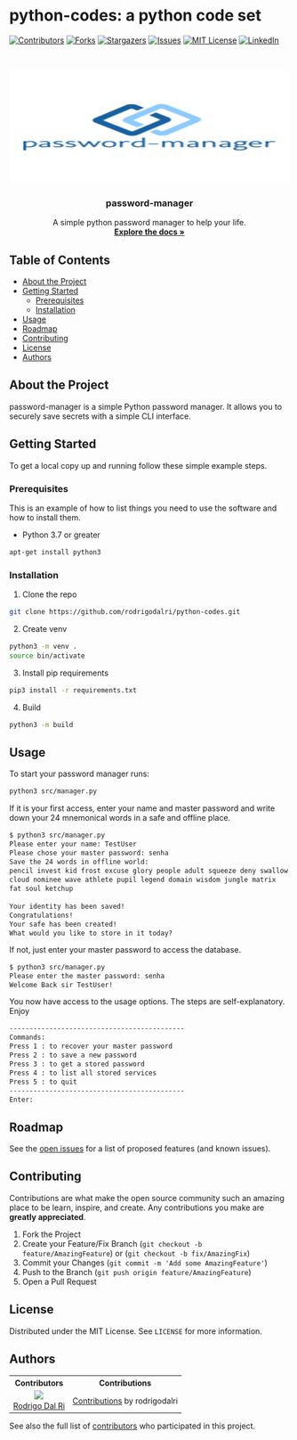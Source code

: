 # python-codes: a python code set

[![Contributors][contributors-shield]][contributors-url]
[![Forks][forks-shield]][forks-url]
[![Stargazers][stars-shield]][stars-url]
[![Issues][issues-shield]][issues-url]
[![MIT License][license-shield]][license-url]
[![LinkedIn][linkedin-shield]][linkedin-url]

<br />
<p align="center">
  <a href="https://github.com/rodrigodalri/password-manager">
    <img src="assets/logo.png" alt="Logo" width="601" height="203">
  </a>

  <h3 align="center">password-manager</h3>

  <p align="center">
    A simple python password manager to help your life.
    <br />
    <a href="https://github.com/rodrigodalri/password-manager"><strong>Explore the docs »</strong></a>
  </p>
</p>

## Table of Contents

* [About the Project](#about-the-project)
* [Getting Started](#getting-started)
  * [Prerequisites](#prerequisites)
  * [Installation](#installation)
* [Usage](#usage)
* [Roadmap](#roadmap)
* [Contributing](#contributing)
* [License](#license)
* [Authors](#Authors)

## About the Project
password-manager is a simple Python password manager. It allows you to securely save secrets with a simple CLI interface.

## Getting Started
To get a local copy up and running follow these simple example steps.

### Prerequisites
This is an example of how to list things you need to use the software and how to install them.
* Python 3.7 or greater
```sh
apt-get install python3
```

### Installation
1. Clone the repo
```sh
git clone https://github.com/rodrigodalri/python-codes.git
```
2. Create venv
```sh
python3 -m venv .
source bin/activate
```
3. Install pip requirements
```sh
pip3 install -r requirements.txt
```
4. Build
```sh
python3 -m build
```
## Usage
To start your password manager runs:
```sh
python3 src/manager.py
```
If it is your first access, enter your name and master password and write down your 24 mnemonical words in a safe and offline place. 
```
$ python3 src/manager.py 
Please enter your name: TestUser
Please chose your master password: senha
Save the 24 words in offline world:
pencil invest kid frost excuse glory people adult squeeze deny swallow cloud nominee wave athlete pupil legend domain wisdom jungle matrix fat soul ketchup

Your identity has been saved!
Congratulations!
Your safe has been created!
What would you like to store in it today?
```
If not, just enter your master password to access the database.
```
$ python3 src/manager.py 
Please enter the master password: senha
Welcome Back sir TestUser!
```
You now have access to the usage options. The steps are self-explanatory.
Enjoy
```
--------------------------------------------
Commands:
Press 1 : to recover your master password
Press 2 : to save a new password
Press 3 : to get a stored password
Press 4 : to list all stored services
Press 5 : to quit
--------------------------------------------
Enter: 
```

## Roadmap
See the [open issues](https://github.com/rodrigodalri/password-manager/issues) for a list of proposed features (and known issues).

## Contributing
Contributions are what make the open source community such an amazing place to be learn, inspire, and create. Any contributions you make are **greatly appreciated**.

1. Fork the Project
2. Create your Feature/Fix Branch (`git checkout -b feature/AmazingFeature`) or (`git checkout -b fix/AmazingFix`)
3. Commit your Changes (`git commit -m 'Add some AmazingFeature'`)
4. Push to the Branch (`git push origin feature/AmazingFeature`)
5. Open a Pull Request

## License
Distributed under the MIT License. See `LICENSE` for more information.

## Authors
<table style="text-align: center;">
  <tr>
    <th>Contributors</th>
    <th>Contributions</th>
  </tr>
  <tr>
    <td>
      <img src="https://avatars.githubusercontent.com/rodrigodalri?s=75">
      <br>
      <a href="https://github.com/rodrigodalri">Rodrigo Dal Ri</a>
    </td>
    <td>
      <a href="https://github.com/rodrigodalri/password-manager/commits?author=rodrigodalri">Contributions</a> by rodrigodalri
    </td>
  </tr>
</table>

See also the full list of [contributors](https://github.com/rodrigodalri/password-manager/contributors) who participated in this project.


[contributors-shield]: https://img.shields.io/github/contributors/rodrigodalri/password-manager
[contributors-url]: https://github.com/rodrigodalri/password-manager/graphs/contributors

[forks-shield]: https://img.shields.io/github/forks/rodrigodalri/password-manager
[forks-url]: https://github.com/rodrigodalri/password-manager/network/members

[stars-shield]: https://img.shields.io/github/stars/rodrigodalri/password-manager
[stars-url]: https://github.com/rodrigodalri/password-manager/stargazers

[issues-shield]: https://img.shields.io/github/issues/rodrigodalri/password-manager
[issues-url]: https://github.com/rodrigodalri/password-manager/issues

[license-shield]: https://img.shields.io/github/license/rodrigodalri/password-manager
[license-url]: https://github.com/rodrigodalri/password-manager/blob/master/LICENSE

[linkedin-shield]: https://img.shields.io/badge/-LinkedIn-black.svg?style=flat-square&logo=linkedin&colorB=555
[linkedin-url]: https://linkedin.com/in/rodrigodalri
[product-screenshot]: images/screenshot.png